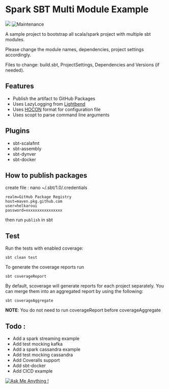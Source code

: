 # Spark SBT Multi Module Example
![](https://img.shields.io/github/v/tag/helkaroui/spark-sbt-multi-module?sort=date)
![Maintenance](https://img.shields.io/badge/Maintained%3F-yes-green.svg)

A sample project to bootstrap all scala/spark project with multiple sbt modules.

Please change the module names, dependencies, project settings accordingly.

Files to change: build.sbt, ProjectSettings, Dependencies and Versions (if needed).

## Features
- Publish the artifact to GitHub Packages
- Uses LazyLogging from [Lightbend](https://github.com/lightbend/scala-logging)
- Uses [HOCON](https://github.com/lightbend/config/blob/master/HOCON.md#hocon-human-optimized-config-object-notation) format for configuration file
- Uses scopt to parse command line arguments


## Plugins
- sbt-scalafmt 
- sbt-assembly
- sbt-dynver
- sbt-docker

## How to publish packages 

create file :
nano ~/.sbt/1.0/.credentials

```shell script
realm=GitHub Package Registry
host=maven.pkg.github.com
user=helkaroui
password=xxxxxxxxxxxxxxxx
```


then run `publish` in sbt

## Test
Run the tests with enabled coverage:
```shell script
sbt clean test
```

To generate the coverage reports run
```shell script
sbt coverageReport
```

By default, scoverage will generate reports for each project separately. You can merge them into an aggregated report by using the following:
```shell script
sbt coverageAggregate
```
**NOTE**: You do not need to run coverageReport before coverageAggregate

## Todo :
- Add a spark streaming example
- Add test mocking kafka
- Add a spark cassandra example
- Add test mocking cassandra
- Add Coveralls support
- Add sbt-docker
- Add CICD example

[![Ask Me Anything !](https://img.shields.io/badge/Ask%20me-anything-1abc9c.svg)](https://sharek.dev)